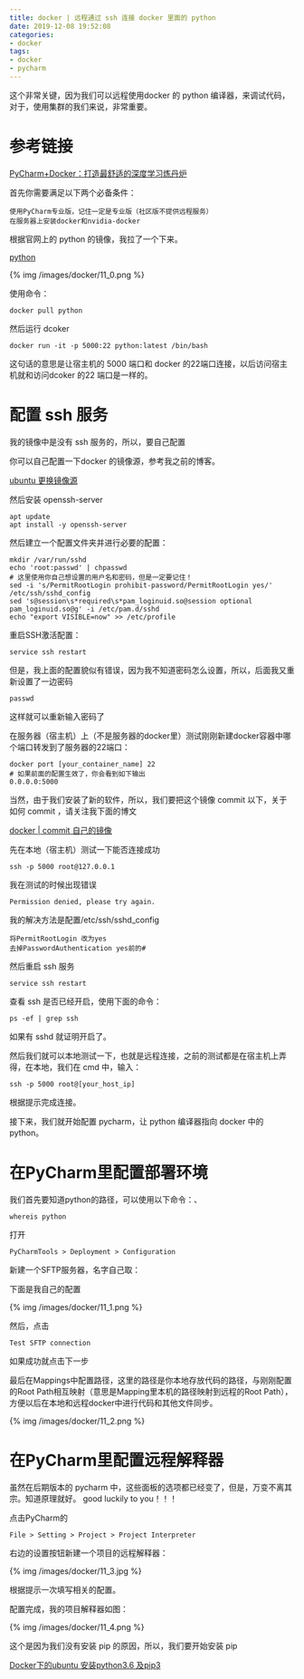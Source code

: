 ```yaml
---
title: docker | 远程通过 ssh 连接 docker 里面的 python
date: 2019-12-08 19:52:08
categories:
- docker
tags:
- docker
- pycharm
---
```

这个非常关键，因为我们可以远程使用docker 的 python 编译器，来调试代码，对于，使用集群的我们来说，非常重要。

<!--more-->

# 参考链接

[PyCharm+Docker：打造最舒适的深度学习炼丹炉](https://zhuanlan.zhihu.com/p/52827335)

首先你需要满足以下两个必备条件：

	使用PyCharm专业版，记住一定是专业版（社区版不提供远程服务）
	在服务器上安装docker和nvidia-docker

根据官网上的 python 的镜像，我拉了一个下来。

[python](https://hub.docker.com/_/python)

{% img /images/docker/11_0.png %}

使用命令：

	docker pull python

然后运行 dcoker

	docker run -it -p 5000:22 python:latest /bin/bash

这句话的意思是让宿主机的 5000 端口和 docker 的22端口连接，以后访问宿主机就和访问dcoker 的22 端口是一样的。

# 配置 ssh 服务

我的镜像中是没有 ssh 服务的，所以，要自己配置

你可以自己配置一下docker 的镜像源，参考我之前的博客。

[ubuntu 更换镜像源](https://benpaodewoniu.github.io/2019/01/19/ubuntu1/)

然后安装 openssh-server

	apt update
	apt install -y openssh-server

然后建立一个配置文件夹并进行必要的配置：

	mkdir /var/run/sshd
	echo 'root:passwd' | chpasswd
	# 这里使用你自己想设置的用户名和密码，但是一定要记住！
	sed -i 's/PermitRootLogin prohibit-password/PermitRootLogin yes/' /etc/ssh/sshd_config
	sed 's@session\s*required\s*pam_loginuid.so@session optional pam_loginuid.so@g' -i /etc/pam.d/sshd
	echo "export VISIBLE=now" >> /etc/profile

重启SSH激活配置：

	service ssh restart

但是，我上面的配置貌似有错误，因为我不知道密码怎么设置，所以，后面我又重新设置了一边密码

	passwd

这样就可以重新输入密码了

在服务器（宿主机）上（不是服务器的docker里）测试刚刚新建docker容器中哪个端口转发到了服务器的22端口：

	docker port [your_container_name] 22
	# 如果前面的配置生效了，你会看到如下输出
	0.0.0.0:5000

当然，由于我们安装了新的软件，所以，我们要把这个镜像 commit 以下，关于如何 commit ，请关注我下面的博文

[docker | commit 自己的镜像](https://benpaodewoniu.github.io/2019/12/08/docker9/)

先在本地（宿主机）测试一下能否连接成功

	ssh -p 5000 root@127.0.0.1

我在测试的时候出现错误

	Permission denied, please try again.

我的解决方法是配置/etc/ssh/sshd_config

	将PermitRootLogin 改为yes
	去掉PasswordAuthentication yes前的#

然后重启 ssh 服务

	service ssh restart

查看 ssh 是否已经开启，使用下面的命令：

	ps -ef | grep ssh

如果有 sshd 就证明开启了。

然后我们就可以本地测试一下，也就是远程连接，之前的测试都是在宿主机上弄得，在本地，我们在 cmd 中，输入：

	ssh -p 5000 root@[your_host_ip]

根据提示完成连接。

接下来，我们就开始配置 pycharm，让 python 编译器指向 docker 中的 python。

# 在PyCharm里配置部署环境

我们首先要知道python的路径，可以使用以下命令：、

	whereis python
	
打开

	PyCharmTools > Deployment > Configuration

新建一个SFTP服务器，名字自己取：

下面是我自己的配置

{% img /images/docker/11_1.png %}

然后，点击

	Test SFTP connection

如果成功就点击下一步

最后在Mappings中配置路径，这里的路径是你本地存放代码的路径，与刚刚配置的Root Path相互映射（意思是Mapping里本机的路径映射到远程的Root Path），方便以后在本地和远程docker中进行代码和其他文件同步。

{% img /images/docker/11_2.png %}

# 在PyCharm里配置远程解释器

虽然在后期版本的 pycharm 中，这些面板的选项都已经变了，但是，万变不离其宗。知道原理就好。 good luckily to you！！！

点击PyCharm的

	File > Setting > Project > Project Interpreter

右边的设置按钮新建一个项目的远程解释器：

{% img /images/docker/11_3.jpg %}

根据提示一次填写相关的配置。

配置完成，我的项目解释器如图：

{% img /images/docker/11_4.png %}

这个是因为我们没有安装 pip 的原因，所以，我们要开始安装 pip

[Docker下的ubuntu 安装python3.6 及pip3](https://www.jianshu.com/p/2a5cd519e583)

